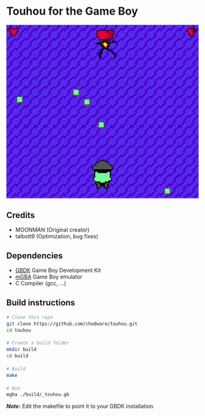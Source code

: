 # Touhou for the Game Boy

![alt text](touhou.png "Touhou")

## Credits

- MOONMAN (Original creator)
- talbott9 (Optimization, bug fixes)

## Dependencies

- [GBDK][GBDK] Game Boy Development Kit
- [mGBA][mGBA] Game Boy emulator
- C Compiler (gcc, ...)

## Build instructions

```sh
# Clone this repo
git clone https://github.com/chudware/touhou.git
cd touhou

# Create a build folder
mkdir build
cd build

# Build
make

# Run
mgba ./build/_touhou.gb
```

***Note:*** Edit the makefile to point it to your GBDK installation

[GBDK]: https://github.com/gbdk-2020/gbdk-2020
[mGBA]: https://mgba.io/
[Git]: https://git-scm.com
